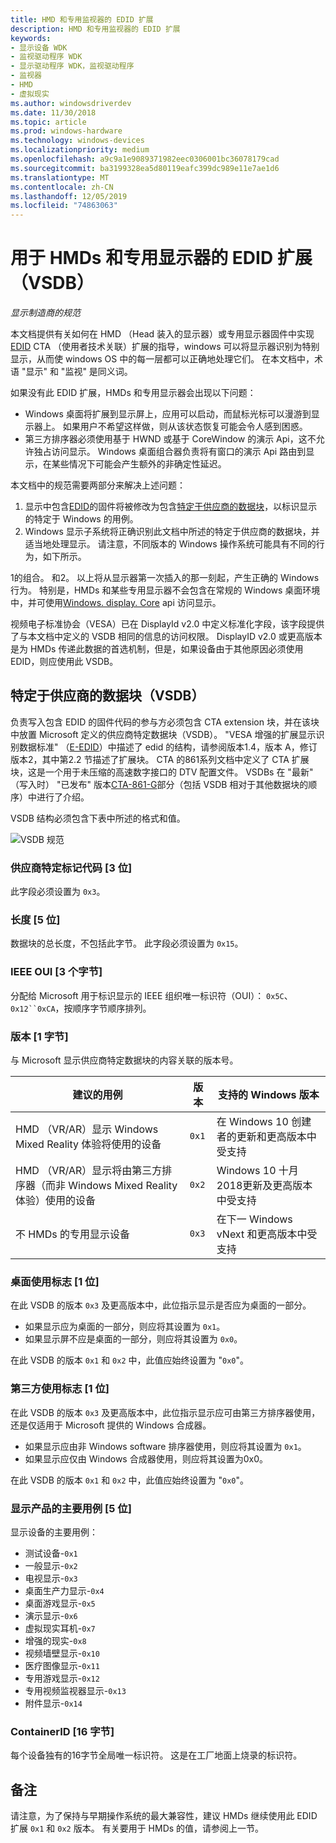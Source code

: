 ```yaml
---
title: HMD 和专用监视器的 EDID 扩展
description: HMD 和专用监视器的 EDID 扩展
keywords:
- 显示设备 WDK
- 监视驱动程序 WDK
- 显示驱动程序 WDK，监视驱动程序
- 监视器
- HMD
- 虚拟现实
ms.author: windowsdriverdev
ms.date: 11/30/2018
ms.topic: article
ms.prod: windows-hardware
ms.technology: windows-devices
ms.localizationpriority: medium
ms.openlocfilehash: a9c9a1e9089371982eec0306001bc36078179cad
ms.sourcegitcommit: ba3199328ea5d80119eafc399dc989e11e7ae1d6
ms.translationtype: MT
ms.contentlocale: zh-CN
ms.lasthandoff: 12/05/2019
ms.locfileid: "74863063"
---
```

# <a name="edid-extension-vsdb-for-hmds-and-specialized-displays"></a>用于 HMDs 和专用显示器的 EDID 扩展（VSDB）

*显示制造商的规范*

本文档提供有关如何在 HMD （Head 装入的显示器）或专用显示器固件中实现[EDID](https://en.wikipedia.org/wiki/Extended_Display_Identification_Data) CTA （使用者技术关联）扩展的指导，windows 可以将显示器识别为特别显示，从而使 windows OS 中的每一层都可以正确地处理它们。 在本文档中，术语 "显示" 和 "监视" 是同义词。

如果没有此 EDID 扩展，HMDs 和专用显示器会出现以下问题：

* Windows 桌面将扩展到显示屏上，应用可以启动，而鼠标光标可以漫游到显示器上。 如果用户不希望这样做，则从该状态恢复可能会令人感到困惑。
* 第三方排序器必须使用基于 HWND 或基于 CoreWindow 的演示 Api，这不允许独占访问显示。 Windows 桌面组合器负责将有窗口的演示 Api 路由到显示，在某些情况下可能会产生额外的非确定性延迟。

本文档中的规范需要两部分来解决上述问题：

1. 显示中包含[EDID](https://en.wikipedia.org/wiki/Extended_Display_Identification_Data)的固件将被修改为包含[特定于供应商的数据块](https://en.wikipedia.org/wiki/Extended_Display_Identification_Data#EIA.2FCEA-861_extension_block)，以标识显示的特定于 Windows 的用例。
2. Windows 显示子系统将正确识别此文档中所述的特定于供应商的数据块，并适当地处理显示。 请注意，不同版本的 Windows 操作系统可能具有不同的行为，如下所示。

1的组合。 和2。 以上将从显示器第一次插入的那一刻起，产生正确的 Windows 行为。 特别是，HMDs 和某些专用显示器不会包含在常规的 Windows 桌面环境中，并可使用[Windows. display. Core](https://docs.microsoft.com/uwp/api/windows.devices.display.core) api 访问显示。

视频电子标准协会（VESA）已在 DisplayId v2.0 中定义标准化字段，该字段提供了与本文档中定义的 VSDB 相同的信息的访问权限。  DisplayID v2.0 或更高版本是为 HMDs 传递此数据的首选机制，但是，如果设备由于其他原因必须使用 EDID，则应使用此 VSDB。

## <a name="vendor-specific-data-block-vsdb"></a>特定于供应商的数据块（VSDB）

负责写入包含 EDID 的固件代码的参与方必须包含 CTA extension 块，并在该块中放置 Microsoft 定义的供应商特定数据块（VSDB）。 "VESA 增强的扩展显示识别数据标准" （[E-EDID](https://vesa.org/vesa-standards/standards-summaries/)）中描述了 edid 的结构，请参阅版本1.4，版本 A，修订版本2，其中第2.2 节描述了扩展块。  CTA 的861系列文档中定义了 CTA 扩展块，这是一个用于未压缩的高速数字接口的 DTV 配置文件。  VSDBs 在 "最新" （写入时） "已发布" 版本[CTA-861-G](https://standards.cta.tech/kwspub/published_docs/CTA-861-G-Preview.pdf)部分（包括 VSDB 相对于其他数据块的顺序）中进行了介绍。 

VSDB 结构必须包含下表中所述的格式和值。

![VSDB 规范](images/specialized-displays-vsdb.png)

### <a name="vendor-specific-tag-code-3-bits"></a>供应商特定标记代码 [3 位]

此字段必须设置为 `0x3`。

### <a name="length-5-bits"></a>长度 [5 位]

数据块的总长度，不包括此字节。  此字段必须设置为 `0x15`。

### <a name="ieee-oui-3-bytes"></a>IEEE OUI [3 个字节]

分配给 Microsoft 用于标识显示的 IEEE 组织唯一标识符（OUI）： `0x5C`、`0x12``0xCA`，按顺序字节顺序排列。

### <a name="version-1-byte"></a>版本 [1 字节]

与 Microsoft 显示供应商特定数据块的内容关联的版本号。

| 建议的用例 | 版本 | 支持的 Windows 版本 |
|----------------------|---------|---------------------------|
| HMD （VR/AR）显示 Windows Mixed Reality 体验将使用的设备 | `0x1` | 在 Windows 10 创建者的更新和更高版本中受支持 |
| HMD （VR/AR）显示将由第三方排序器（而非 Windows Mixed Reality 体验）使用的设备 | `0x2` | Windows 10 十月2018更新及更高版本中受支持 |
| 不 HMDs 的专用显示设备 | `0x3` | 在下一 Windows vNext 和更高版本中受支持 |

### <a name="desktop-usage-flag-1-bit"></a>桌面使用标志 [1 位]

在此 VSDB 的版本 `0x3` 及更高版本中，此位指示显示是否应为桌面的一部分。

* 如果显示应为桌面的一部分，则应将其设置为 `0x1`。
* 如果显示屏不应是桌面的一部分，则应将其设置为 `0x0`。

在此 VSDB 的版本 `0x1` 和 `0x2` 中，此值应始终设置为 "`0x0`"。

### <a name="third-party-usage-flag-1-bit"></a>第三方使用标志 [1 位]

在此 VSDB 的版本 `0x3` 及更高版本中，此位指示显示应可由第三方排序器使用，还是仅适用于 Microsoft 提供的 Windows 合成器。

* 如果显示应由非 Windows software 排序器使用，则应将其设置为 `0x1`。
* 如果显示应仅由 Windows 合成器使用，则应将其设置为0x0。

在此 VSDB 的版本 `0x1` 和 `0x2` 中，此值应始终设置为 "`0x0`"。

### <a name="display-product-primary-use-case-5-bits"></a>显示产品的主要用例 [5 位]

显示设备的主要用例：

* 测试设备-`0x1`
* 一般显示-`0x2`
* 电视显示-`0x3`
* 桌面生产力显示-`0x4`
* 桌面游戏显示-`0x5`
* 演示显示-`0x6`
* 虚拟现实耳机-`0x7`
* 增强的现实-`0x8`
* 视频墙壁显示-`0x10`
* 医疗图像显示-`0x11`
* 专用游戏显示-`0x12`
* 专用视频监视器显示-`0x13`
* 附件显示-`0x14`

### <a name="containerid-16-bytes"></a>ContainerID [16 字节]

每个设备独有的16字节全局唯一标识符。 这是在工厂地面上烧录的标识符。 

## <a name="remarks"></a>备注

请注意，为了保持与早期操作系统的最大兼容性，建议 HMDs 继续使用此 EDID 扩展 `0x1` 和 `0x2` 版本。 有关要用于 HMDs 的值，请参阅上一节。
